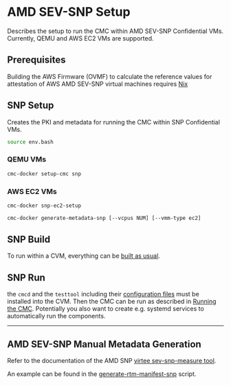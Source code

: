 # AMD SEV-SNP Setup

Describes the setup to run the CMC within AMD SEV-SNP Confidential VMs. Currently, QEMU and
AWS EC2 VMs are supported.

## Prerequisites

Building the AWS Firmware (OVMF) to calculate the reference values for attestation of AWS AMD SEV-SNP
virtual machines requires [Nix](https://nixos.org/download/)

## SNP Setup

Creates the PKI and metadata for running the CMC within SNP Confidential VMs.
```sh
source env.bash
```

### QEMU VMs
```sh
cmc-docker setup-cmc snp
```

### AWS EC2 VMs
```sh
cmc-docker snp-ec2-setup

cmc-docker generate-metadata-snp [--vcpus NUM] [--vmm-type ec2]
```

## SNP Build

To run within a CVM, everything can be [built as usual](./build.md).

## SNP Run

the `cmcd` and the `testtool` including their [configuration files](./run.md) must be installed
into the CVM. Then the CMC can be run as described in
[Running the CMC](./run.md). Potentially you also want to create e.g. systemd services
to automatically run the components.

---


## AMD SEV-SNP Manual Metadata Generation

Refer to the documentation of the AMD SNP
[virtee sev-snp-measure tool](https://github.com/virtee/sev-snp-measure).

An example  can be found in the [generate-rtm-manifest-snp](../bin/generate-rtm-manifest-snp) script.

